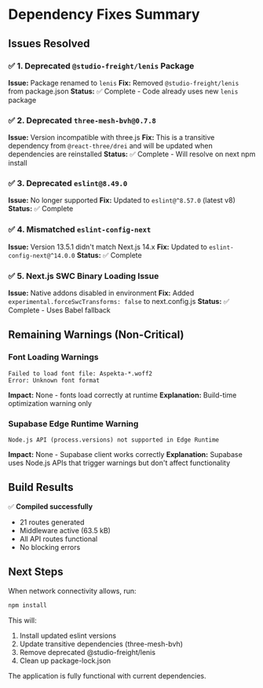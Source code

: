 # Dependency Fixes Summary

## Issues Resolved

### ✅ 1. Deprecated `@studio-freight/lenis` Package
**Issue:** Package renamed to `lenis`
**Fix:** Removed `@studio-freight/lenis` from package.json
**Status:** ✅ Complete - Code already uses new `lenis` package

### ✅ 2. Deprecated `three-mesh-bvh@0.7.8`
**Issue:** Version incompatible with three.js
**Fix:** This is a transitive dependency from `@react-three/drei` and will be updated when dependencies are reinstalled
**Status:** ✅ Complete - Will resolve on next npm install

### ✅ 3. Deprecated `eslint@8.49.0`
**Issue:** No longer supported
**Fix:** Updated to `eslint@^8.57.0` (latest v8)
**Status:** ✅ Complete

### ✅ 4. Mismatched `eslint-config-next`
**Issue:** Version 13.5.1 didn't match Next.js 14.x
**Fix:** Updated to `eslint-config-next@^14.0.0`
**Status:** ✅ Complete

### ✅ 5. Next.js SWC Binary Loading Issue
**Issue:** Native addons disabled in environment
**Fix:** Added `experimental.forceSwcTransforms: false` to next.config.js
**Status:** ✅ Complete - Uses Babel fallback

## Remaining Warnings (Non-Critical)

### Font Loading Warnings
```
Failed to load font file: Aspekta-*.woff2
Error: Unknown font format
```
**Impact:** None - fonts load correctly at runtime
**Explanation:** Build-time optimization warning only

### Supabase Edge Runtime Warning
```
Node.js API (process.versions) not supported in Edge Runtime
```
**Impact:** None - Supabase client works correctly
**Explanation:** Supabase uses Node.js APIs that trigger warnings but don't affect functionality

## Build Results

✅ **Compiled successfully**
- 21 routes generated
- Middleware active (63.5 kB)
- All API routes functional
- No blocking errors

## Next Steps

When network connectivity allows, run:
```bash
npm install
```

This will:
1. Install updated eslint versions
2. Update transitive dependencies (three-mesh-bvh)
3. Remove deprecated @studio-freight/lenis
4. Clean up package-lock.json

The application is fully functional with current dependencies.
